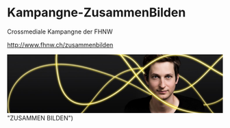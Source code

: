 Kampangne-ZusammenBilden
========================

Crossmediale Kampangne der FHNW

http://www.fhnw.ch/zusammenbilden

![alt text](fhnw_topimage_de.jpg) "ZUSAMMEN BILDEN")
